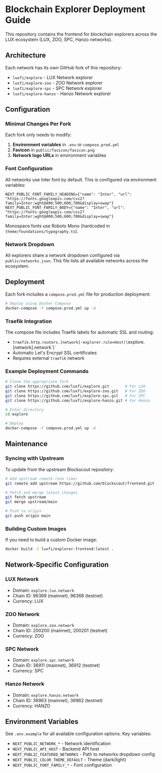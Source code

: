 # Blockchain Explorer Deployment Guide

This repository contains the frontend for blockchain explorers across the LUX ecosystem (LUX, ZOO, SPC, Hanzo networks).

## Architecture

Each network has its own GitHub fork of this repository:
- `luxfi/explore` - LUX Network explorer
- `luxfi/explore-zoo` - ZOO Network explorer  
- `luxfi/explore-spc` - SPC Network explorer
- `luxfi/explore-hanzo` - Hanzo Network explorer

## Configuration

### Minimal Changes Per Fork

Each fork only needs to modify:
1. **Environment variables** in `.env` or `compose.prod.yml`
2. **Favicon** in `public/favicon/favicon.png`
3. **Network logo URLs** in environment variables

### Font Configuration

All networks use Inter font by default. This is configured via environment variables:
```env
NEXT_PUBLIC_FONT_FAMILY_HEADING={"name": "Inter", "url": "https://fonts.googleapis.com/css2?family=Inter:wght@400;500;600;700&display=swap"}
NEXT_PUBLIC_FONT_FAMILY_BODY={"name": "Inter", "url": "https://fonts.googleapis.com/css2?family=Inter:wght@400;500;600;700&display=swap"}
```

Monospace fonts use Roboto Mono (hardcoded in `theme/foundations/typography.ts`).

### Network Dropdown

All explorers share a network dropdown configured via `public/networks.json`. This file lists all available networks across the ecosystem.

## Deployment

Each fork includes a `compose.prod.yml` file for production deployment:

```bash
# Deploy using Docker Compose
docker-compose -f compose.prod.yml up -d
```

### Traefik Integration

The compose file includes Traefik labels for automatic SSL and routing:
- `traefik.http.routers.[network]-explorer.rule=Host(\`explore.[network].network\`)`
- Automatic Let's Encrypt SSL certificates
- Requires external `traefik` network

### Example Deployment Commands

```bash
# Clone the appropriate fork
git clone https://github.com/luxfi/explore.git       # For LUX
git clone https://github.com/luxfi/explore-zoo.git   # For ZOO
git clone https://github.com/luxfi/explore-spc.git   # For SPC
git clone https://github.com/luxfi/explore-hanzo.git # For Hanzo

# Enter directory
cd explore

# Deploy
docker-compose -f compose.prod.yml up -d
```

## Maintenance

### Syncing with Upstream

To update from the upstream Blockscout repository:

```bash
# Add upstream remote (one time)
git remote add upstream https://github.com/blockscout/frontend.git

# Fetch and merge latest changes
git fetch upstream
git merge upstream/main

# Push to origin
git push origin main
```

### Building Custom Images

If you need to build a custom Docker image:

```bash
docker build -t luxfi/explorer-frontend:latest .
```

## Network-Specific Configuration

### LUX Network
- Domain: `explore.lux.network`
- Chain ID: 96369 (mainnet), 96368 (testnet)
- Currency: LUX

### ZOO Network
- Domain: `explore.zoo.network`
- Chain ID: 200200 (mainnet), 200201 (testnet)
- Currency: ZOO

### SPC Network
- Domain: `explore.spc.network`
- Chain ID: 36911 (mainnet), 36912 (testnet)
- Currency: SPC

### Hanzo Network
- Domain: `explore.hanzo.network`
- Chain ID: 36963 (mainnet), 36962 (testnet)
- Currency: HANZO

## Environment Variables

See `.env.example` for all available configuration options. Key variables:
- `NEXT_PUBLIC_NETWORK_*` - Network identification
- `NEXT_PUBLIC_API_HOST` - Backend API host
- `NEXT_PUBLIC_FEATURED_NETWORKS` - Path to networks dropdown config
- `NEXT_PUBLIC_COLOR_THEME_DEFAULT` - Theme (dark/light)
- `NEXT_PUBLIC_FONT_FAMILY_*` - Font configuration